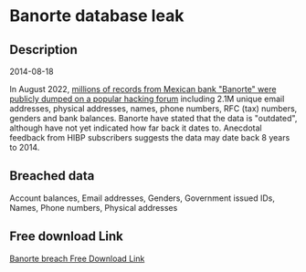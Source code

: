 # Banorte database leak

## Description

2014-08-18

In August 2022, <a href="https://krebsonsecurity.com/2022/08/when-efforts-to-contain-a-data-breach-backfire/" target="_blank" rel="noopener">millions of records from Mexican bank &quot;Banorte&quot; were publicly dumped on a popular hacking forum</a> including 2.1M unique email addresses, physical addresses, names, phone numbers, RFC (tax) numbers, genders and bank balances. Banorte have stated that the data is &quot;outdated&quot;, although have not yet indicated how far back it dates to. Anecdotal feedback from HIBP subscribers suggests the data may date back 8 years to 2014.

## Breached data

Account balances, Email addresses, Genders, Government issued IDs, Names, Phone numbers, Physical addresses

## Free download Link

[Banorte breach Free Download Link](https://link-to.net/1229997/449.0104216600869/dynamic/?r=aHR0cHM6Ly93d3cubWVkaWFmaXJlLmNvbS92aWV3L0J5ckJPUkRiZnJMeTl6Yi9iYW5vcnRlLmNvbS9maWxl)